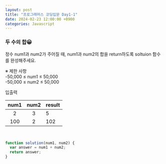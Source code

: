 ```yaml
---
layout: post
title: "프로그래머스 코딩입문 Day1-1"
date: 2024-02-23 12:00:00 +0900
categories: Javascript
---
```


### 두 수의 합😀

정수 num1과 num2가 주어질 때, num1과 num2의 합을 return하도록 soltuion 함수를 완성해주세요.<br>

※ 제한 사항<br>
-50,000 ≤ num1 ≤ 50,000<br>
-50,000 ≤ num2 ≤ 50,000<br>

입출력 <br>

| num1 | num2 | result |
| :--: | :--: | ------ |
|  2   |  3   | 5      |
| 100  |  2   | 102    |

<br>

```javascript
function solution(num1, num2) {
  var answer = num1 + num2;
  return answer;
}
```
